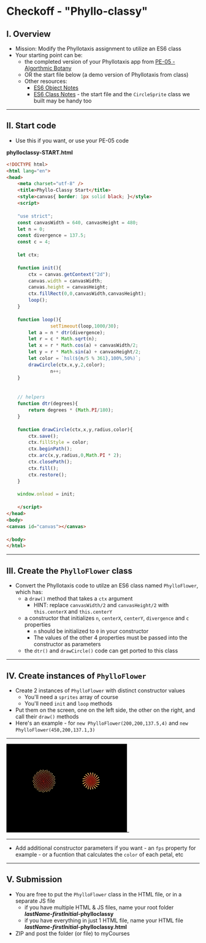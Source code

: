 # Checkoff - "Phyllo-classy"

## I. Overview
- Mission: Modify the Phyllotaxis assignment to utilize an ES6 class
- Your starting point can be:
  - the completed version of your Phyllotaxis app from [PE-05 - Algorthmic Botany](../pe/pe-05.md)
  - OR the start file below (a demo version of Phyllotaxis from class)
  - Other resources:
    - [ES6 Object Notes](../notes/object-notes.md)
    - [ES6 Class Notes](../notes/es6-class-notes.md) - the start file and the `CircleSprite` class we built may be handy too

<hr>

## II. Start code
- Use this if you want, or use your PE-05 code

**phylloclassy-START.html**

```html
<!DOCTYPE html>
<html lang="en">
<head>
	<meta charset="utf-8" />
	<title>Phyllo-Classy Start</title>
	<style>canvas{ border: 1px solid black; }</style>
	<script>
	
	"use strict";
	const canvasWidth = 640, canvasHeight = 480;
	let n = 0;
	const divergence = 137.5;
	const c = 4;
	
	let ctx;

	function init(){
		ctx = canvas.getContext("2d");
		canvas.width = canvasWidth;
		canvas.height = canvasHeight;
		ctx.fillRect(0,0,canvasWidth,canvasHeight);
		loop();
	}
	
	function loop(){
                setTimeout(loop,1000/30);
		let a = n * dtr(divergence);
		let r = c * Math.sqrt(n);
		let x = r * Math.cos(a) + canvasWidth/2;
		let y = r * Math.sin(a) + canvasHeight/2;
		let color = `hsl(${n/5 % 361},100%,50%)`;
		drawCircle(ctx,x,y,2,color);
                n++;
	}


	// helpers
	function dtr(degrees){
		return degrees * (Math.PI/180);
	}

	function drawCircle(ctx,x,y,radius,color){
		ctx.save();
		ctx.fillStyle = color;
		ctx.beginPath();
		ctx.arc(x,y,radius,0,Math.PI * 2);
		ctx.closePath();
		ctx.fill();
		ctx.restore();
	}
	
	window.onload = init;

	</script>
</head>
<body>
<canvas id="canvas"></canvas>

</body>
</html>
```

<hr>

## III. Create the `PhylloFlower` class

- Convert the Phyllotaxis code to utilze an ES6 class named `PhylloFlower`, which has:
  - a `draw()` method that takes a `ctx` argument
    - HINT: replace `canvasWidth/2` and `canvasHeight/2` with `this.centerX` and `this.centerY`
  - a constructor that initializes  `n`, `centerX`, `centerY`, `divergence` and `c` properties
    -  `n` should be initialized to `0` in your constructor
    -  The values of the other 4 properties must be passed into the constructor as parameters
  - the `dtr()` and `drawCircle()` code can get ported to this class

<hr>

## IV. Create instances of `PhylloFlower`

- Create 2 instances of `PhylloFlower` with distinct constructor values
  - You'll need a `sprites` array of course
  - You'll need `init` and `loop` methods
- Put them on the screen, one on the left side, the other on the right, and call their `draw()` methods
- Here's an example - for `new PhylloFlower(200,200,137.5,4)` and `new PhylloFlower(450,200,137.1,3)`

<hr>

![screenshot](_images/phyllo-classy-1.gif)

<hr>

- Add additional constructor parameters if you want - an `fps` property for example - or a fucntion that calculates the `color` of each petal, etc

<hr>

## V. Submission

- You are free to put the `PhylloFlower` class in the HTML file, or in a separate JS file
  - if you have multiple HTML & JS files, name your root folder ***lastName-firstInitial*-phylloclassy**
  - if you have everything in just 1 HTML file, name your HTML file ***lastName-firstInitial*-phylloclassy.html**
- ZIP and post the folder (or file) to myCourses

